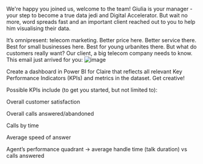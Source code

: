 

We're happy you joined us, welcome to the team! Giulia is your manager - your step to become a true data jedi and Digital Accelerator. But wait no more, word spreads fast and an important client reached out to you to help him visualising their data. 

It’s omnipresent: telecom marketing. Better price here. Better service there. Best for small businesses here. Best for young urbanites there. But what do customers really want? Our client, a big telecom company needs to know. This email just arrived for you:
![image](https://github.com/user-attachments/assets/f806c84f-9556-4972-a820-e7e7f9a382eb)




Create a dashboard in Power BI for Claire that reflects all relevant Key Performance Indicators (KPIs) and metrics in the dataset. Get creative! 

Possible KPIs include (to get you started, but not limited to):

Overall customer satisfaction

Overall calls answered/abandoned

Calls by time

Average speed of answer

Agent’s performance quadrant -> average handle time (talk duration) vs calls answered

